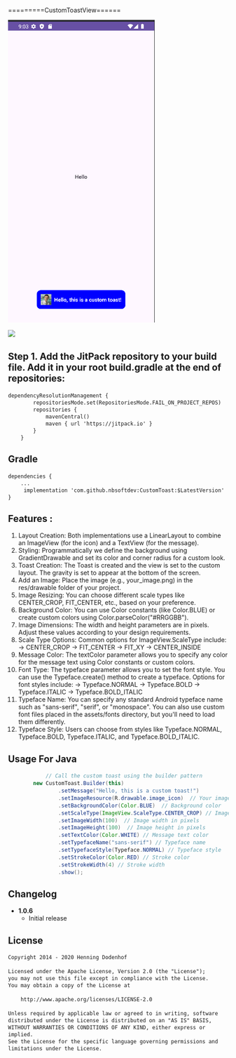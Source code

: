=========CustomToastView======


![CustomToastView](https://raw.githubusercontent.com/nbsoftdev/CustomToast/refs/heads/master/picture_toast.png)

[![](https://jitpack.io/v/nbsoftdev/CustomToast.svg)](https://jitpack.io/#nbsoftdev/CustomToast)



Step 1. Add the JitPack repository to your build file.
Add it in your root build.gradle at the end of repositories:
------
```
dependencyResolutionManagement {
		repositoriesMode.set(RepositoriesMode.FAIL_ON_PROJECT_REPOS)
		repositories {
			mavenCentral()
			maven { url 'https://jitpack.io' }
		}
	}
 ```

Gradle
------
```
dependencies {
    ...
     implementation 'com.github.nbsoftdev:CustomToast:$LatestVersion'
}
```

Features :
-----
1. Layout Creation: Both implementations use a LinearLayout to combine an ImageView (for the icon) and a TextView (for the message).
2. Styling: Programmatically we define the background using GradientDrawable and set its color and corner radius for a custom look.
3. Toast Creation: The Toast is created and the view is set to the custom layout. The gravity is set to appear at the bottom of the screen.
4. Add an Image: Place the image (e.g., your_image.png) in the res/drawable folder of your project.
5. Image Resizing: You can choose different scale types like CENTER_CROP, FIT_CENTER, etc., based on your preference.
6. Background Color: You can use Color constants (like Color.BLUE) or create custom colors using Color.parseColor("#RRGGBB").
7. Image Dimensions: The width and height parameters are in pixels. Adjust these values according to your design requirements.
8. Scale Type Options: Common options for ImageView.ScaleType include:
   → CENTER_CROP
   → FIT_CENTER
   → FIT_XY
   → CENTER_INSIDE
9. Message Color: The textColor parameter allows you to specify any color for the message text using Color constants or custom colors.
10. Font Type: The typeface parameter allows you to set the font style. You can use the Typeface.create() method to create a typeface. Options for font styles include:
   → Typeface.NORMAL
   → Typeface.BOLD
   → Typeface.ITALIC
   → Typeface.BOLD_ITALIC
11. Typeface Name: You can specify any standard Android typeface name such as "sans-serif", "serif", or "monospace". You can also use custom font files placed in the assets/fonts directory, but you'll need to load them differently.
12. Typeface Style: Users can choose from styles like Typeface.NORMAL, Typeface.BOLD, Typeface.ITALIC, and Typeface.BOLD_ITALIC.
    


Usage For Java
-----
```Java
            // Call the custom toast using the builder pattern
        new CustomToast.Builder(this)
                .setMessage("Hello, this is a custom toast!")
                .setImageResource(R.drawable.image_icon)  // Your image resource
                .setBackgroundColor(Color.BLUE)  // Background color
                .setScaleType(ImageView.ScaleType.CENTER_CROP) // Image scaling option
                .setImageWidth(100)  // Image width in pixels
                .setImageHeight(100)  // Image height in pixels
                .setTextColor(Color.WHITE) // Message text color
                .setTypefaceName("sans-serif") // Typeface name
                .setTypefaceStyle(Typeface.NORMAL) // Typeface style
                .setStrokeColor(Color.RED) // Stroke color
                .setStrokeWidth(4) // Stroke width
                .show();

```



Changelog
---------
* **1.0.6**
    * Initial release
      


License
-------

    Copyright 2014 - 2020 Henning Dodenhof

    Licensed under the Apache License, Version 2.0 (the "License");
    you may not use this file except in compliance with the License.
    You may obtain a copy of the License at

        http://www.apache.org/licenses/LICENSE-2.0

    Unless required by applicable law or agreed to in writing, software
    distributed under the License is distributed on an "AS IS" BASIS,
    WITHOUT WARRANTIES OR CONDITIONS OF ANY KIND, either express or implied.
    See the License for the specific language governing permissions and
    limitations under the License.
